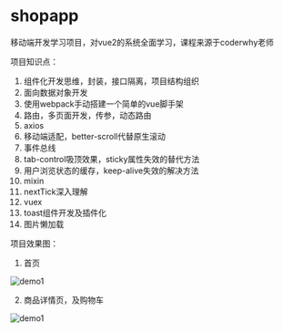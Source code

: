 <!--
 * @Author: tron
 * @Date: 2022-07-18 19:58:53
 * @LastEditTime: 2022-10-27 18:48:18
 * @FilePath: \shopapp\README.md
-->
# shopapp

移动端开发学习项目，对vue2的系统全面学习，课程来源于coderwhy老师

项目知识点：

1. 组件化开发思维，封装，接口隔离，项目结构组织
2. 面向数据对象开发
3. 使用webpack手动搭建一个简单的vue脚手架
4. 路由，多页面开发，传参，动态路由
5. axios
6. 移动端适配，better-scroll代替原生滚动
7. 事件总线
8. tab-control吸顶效果，sticky属性失效的替代方法
9. 用户浏览状态的缓存，keep-alive失效的解决方法
10. mixin
11. nextTick深入理解
12. vuex
13. toast组件开发及插件化
14. 图片懒加载

项目效果图：

1. 首页

![demo1](https://github.com/Tron-G/shopApp/blob/dev/demo1.gif)

2. 商品详情页，及购物车

![demo1](https://github.com/Tron-G/shopApp/blob/dev/demo2.gif)
